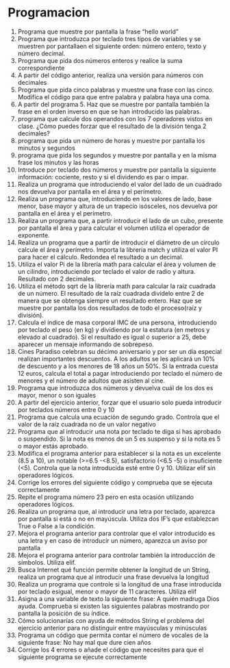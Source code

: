 # Programacion
1. Programa que muestre por pantalla la frase “hello world”
2. Programa que introduzca por teclado tres tipos de variables y se muestren por pantallaen el siguiente orden: número entero, texto y número decimal.
3. Programa que pida dos números enteros y realice la suma correspondiente
4. A partir del código anterior, realiza una versión para números con decimales
5. Programa que pida cinco palabras y muestre una frase con las cinco. Modifica el código para que entre palabra y palabra haya una coma.
6. A partir del programa 5. Haz que se muestre por pantalla también la frase en el orden inverso en que se han introducido las palabras.
7. programa que calcule dos operandos con los 7 operadores vistos en clase. ¿Cómo puedes forzar que el resultado de la división tenga 2 decimales?
8. programa que pida un número de horas y muestre por pantalla los minutos y segundos
9. programa que pida los segundos y muestre por pantalla y en la misma frase los minutos y las horas
10. Introduce por teclado dos números y muestre por pantalla la siguiente información: cociente, resto y si el dividendo es par o impar.
11. Realiza un programa que introduciendo el valor del lado de un cuadrado nos devuelva por pantalla en el área y el perímetro.
12. Realiza un programa que, introduciendo en los valores de lado, base menor, base mayor y altura de un trapecio isósceles, nos devuelva por pantalla en el área y el perímetro.
13. Realiza un programa que, a partir introducir el lado de un cubo, presente por pantalla el área y para calcular el volumen utiliza el operador de exponente.
14. Realiza un programa que a partir de introducir el diámetro de un círculo calcule el área y perímetro. Importa la librería match y utiliza el valor PI para hacer el cálculo. Redondea el resultado a un decimal.
15. Utiliza el valor Pi de la librería math para calcular el área y volumen de un cilindro, introduciendo por teclado el valor de radio y altura. Resultado con 2 decimales.
16. Utiliza el método sqrt de la librería math para calcular la raíz cuadrada de un número. El resultado de la raíz cuadrada divídelo entre 2 de manera que se obtenga siempre un resultado entero. Haz que se muestre por pantalla los dos resultados de todo el proceso(raíz y división).
17. Calcula el índice de masa corporal IMC de una persona, introduciendo por teclado el peso (en kg) y dividiendo por la estatura (en metros y elevado al cuadrado). Si el resultado es igual o superior a 25, debe aparecer un mensaje informando de sobrepeso.
18. Cines Paradiso celebran su décimo aniversario y por ser un día especial realizan importantes descuentos. A los adultos se les aplicará un 10% de descuento y a los menores de 18 años un 50%. Si la entrada cuesta 12 euros, calcula el total a pagar introduciendo por teclado el número de menores y el número de adultos que asisten al cine.
19. Programa que introduzca dos números y devuelva cuál de los dos es mayor, menor o son iguales
20. A partir del ejercicio anterior, forzar que el usuario solo pueda introducir por teclados números entre 0 y 10
21. Programa que calcula una ecuación de segundo grado. Controla que el valor de la raíz cuadrada no de un valor negativo
22. Programa que al introducir una nota por teclado te diga si has aprobado o suspendido. Si la nota es menos de un 5 es suspenso y si la nota es 5 o mayor estás aprobado.
23. Modifica el programa anterior para establecer si la nota es un excelente (8.5 a 10), un notable (>=6.5 -<8.5), satisfactorio (<6.5 -5) o insuficiente (<5). Controla que la nota introducida esté entre 0 y 10. Utilizar elif sin operadores lógicos.
24. Corrige los errores del siguiente código y comprueba que se ejecuta correctamente
25. Repite el programa número 23 pero en esta ocasión utilizando operadores lógicos.
26. Realiza un programa que, al introducir una letra por teclado, aparezca por pantalla si está o no en mayúscula. Utiliza dos IF’s que establezcan True o False a la condición.
27. Mejora el programa anterior para controlar que el valor introducido es una letra y en caso de introducir un número, aparezca un aviso por pantalla
28. Mejora el programa anterior para controlar también la introducción de símbolos. Utiliza elif.
29. Busca Internet qué función permite obtener la longitud de un String, realiza un programa que al introducir una frase devuelva la longitud
30. Realiza un programa que controle si la longitud de una frase introducida por teclado esigual, menor o mayor de 11 caracteres. Utiliza elif
31. Asigna a una variable de texto la siguiente frase: A quién madruga Dios ayuda. Comprueba si existen las siguientes palabras mostrando por pantalla la posición de su índice.
32. Cómo solucionarías con ayuda de métodos String el problema del ejercicio anterior para no distinguir entre mayúsculas y minúsculas
33. Programa un código que permita contar el número de vocales de la siguiente frase: No hay mal que dure cien años
34. Corrige los 4 errores o añade el código que necesites para que el siguiente programa se ejecute correctamente
